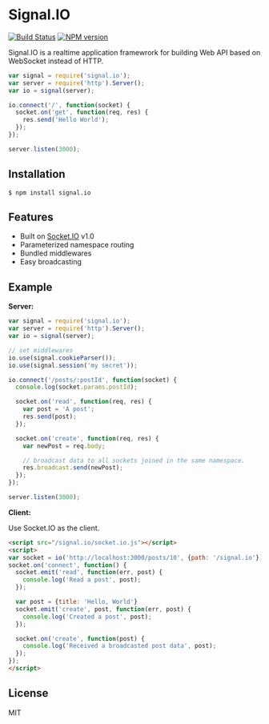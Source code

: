 # Signal.IO
[![Build Status](https://travis-ci.org/nkzawa/signal.io.png?branch=master)](https://travis-ci.org/nkzawa/signal.io)
[![NPM version](https://badge.fury.io/js/signal.io.png)](http://badge.fury.io/js/signal.io)

Signal.IO is a realtime application framewrork for building Web API based on WebSocket instead of HTTP.

```js
var signal = require('signal.io');
var server = require('http').Server();
var io = signal(server);

io.connect('/', function(socket) {
  socket.on('get', function(req, res) {
    res.send('Hello World');
  });
});

server.listen(3000);
```

## Installation
    $ npm install signal.io

## Features
* Built on [Socket.IO](https://github.com/learnboost/socket.io) v1.0
* Parameterized namespace routing
* Bundled middlewares
* Easy broadcasting

## Example

**Server:**
```js
var signal = require('signal.io');
var server = require('http').Server();
var io = signal(server);

// set middlewares
io.use(signal.cookieParser());
io.use(signal.session('my secret'));

io.connect('/posts/:postId', function(socket) {
  console.log(socket.params.postId);

  socket.on('read', function(req, res) {
    var post = 'A post';
    res.send(post);
  });

  socket.on('create', function(req, res) {
    var newPost = req.body;

    // broadcast data to all sockets joined in the same namespace.
    res.broadcast.send(newPost);
  });
});

server.listen(3000);
```

**Client:**

Use Socket.IO as the client.

```html
<script src="/signal.io/socket.io.js"></script>
<script>
var socket = io('http://localhost:3000/posts/10', {path: '/signal.io'});
socket.on('connect', function() {
  socket.emit('read', function(err, post) {
    console.log('Read a post', post);
  });

  var post = {title: 'Hello, World'}
  socket.emit('create', post, function(err, post) {
    console.log('Created a post', post);
  });

  socket.on('create', function(post) {
    console.log('Received a broadcasted post data', post);
  });
});
</script>
```

## License
MIT

